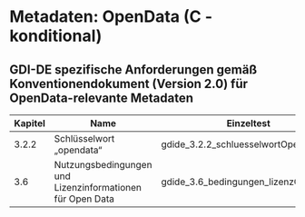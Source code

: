 # Metadaten: OpenData (C - konditional)
## GDI-DE spezifische Anforderungen gemäß Konventionendokument (Version 2.0) für OpenData-relevante Metadaten

| Kapitel | Name | Einzeltest |
| --- | --- | --- |
| 3.2.2 | Schlüsselwort „opendata“ | gdide_3.2.2_schluesselwortOpendata |
| 3.6 | Nutzungsbedingungen und Lizenzinformationen für Open Data | gdide_3.6_bedingungen_lizenzOpendata |
